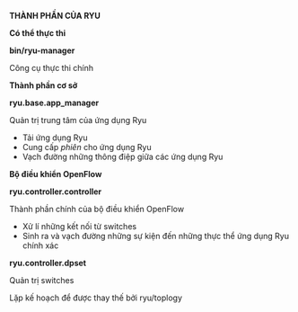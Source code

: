 ﻿﻿**THÀNH PHẦN CỦA RYU****Có thể thực thi****bin/ryu-manager**Công cụ thực thi chính**Thành phần cơ sở****ryu.base.app_manager**Quản trị trung tâm của ứng dụng Ryu- Tải ứng dụng Ryu- Cung cấp _phiên_ cho ứng dụng Ryu- Vạch đường những thông điệp giữa các ứng dụng Ryu**Bộ điều khiển OpenFlow****ryu.controller.controller**Thành phần chính của bộ điều khiển OpenFlow- Xử lí những kết nối từ switches- Sinh ra và vạch đường những sự kiện đến những thực thể ứng dụng Ryu chính xác**ryu.controller.dpset**Quản trị switchesLặp kế hoạch để được thay thế bởi ryu/toplogy
